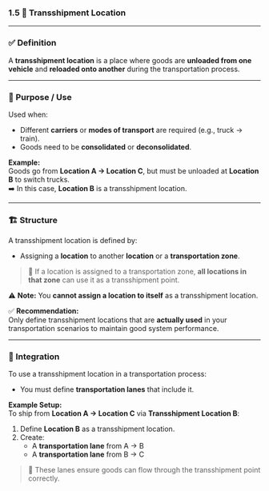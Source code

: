 ### 1.5 🔄 Transshipment Location

---

### ✅ Definition  
A **transshipment location** is a place where goods are **unloaded from one vehicle** and **reloaded onto another** during the transportation process.

---

### 🚚 Purpose / Use  
Used when:
- Different **carriers** or **modes of transport** are required (e.g., truck → train).
- Goods need to be **consolidated** or **deconsolidated**.

**Example:**  
Goods go from **Location A → Location C**, but must be unloaded at **Location B** to switch trucks.  
➡️ In this case, **Location B** is a transshipment location.

---

### 🏗️ Structure  
A transshipment location is defined by:
- Assigning a **location** to another **location** or a **transportation zone**.

> 📌 If a location is assigned to a transportation zone, **all locations in that zone** can use it as a transshipment point.

⚠️ **Note:** You **cannot assign a location to itself** as a transshipment location.

✅ **Recommendation:**  
Only define transshipment locations that are **actually used** in your transportation scenarios to maintain good system performance.

---

### 🔗 Integration  
To use a transshipment location in a transportation process:
- You must define **transportation lanes** that include it.

**Example Setup:**  
To ship from **Location A → Location C** via **Transshipment Location B**:
1. Define **Location B** as a transshipment location.
2. Create:
   - A **transportation lane** from A → B  
   - A **transportation lane** from B → C

> 🔄 These lanes ensure goods can flow through the transshipment point correctly.


